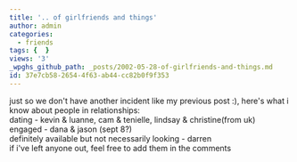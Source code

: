 ```yaml
---
title: '.. of girlfriends and things'
author: admin
categories:
  - friends
tags: {  }
views: '3'
_wpghs_github_path: _posts/2002-05-28-of-girlfriends-and-things.md
id: 37e7cb58-2654-4f63-ab44-cc82b0f9f353
---
```

<p>just so we don't have another incident like my previous post :), here's what i know about people in relationships:<br />
dating - kevin &amp; luanne, cam &amp; tenielle, lindsay &amp; christine(from uk)<br />
engaged - dana &amp; jason (sept 8?)<br />
definitely available but not necessarily looking - darren<br />
if i've left anyone out, feel free to add them in the comments</p>
